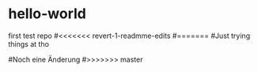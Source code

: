 # hello-world
first test repo
#<<<<<<< revert-1-readmme-edits
#=======
#Just trying things at tho


#Noch eine Änderung
#>>>>>>> master
